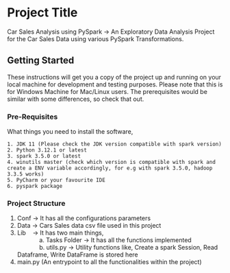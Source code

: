 # Project Title

Car Sales Analysis using PySpark -> An Exploratory Data Analysis Project for the Car Sales Data using various PySpark Transformations.

## Getting Started

These instructions will get you a copy of the project up and running on your local machine for development and testing purposes. Please note that this is for Windows Machine for Mac/Linux users. The prerequisites would be similar with some differences, so check that out.

### Pre-Requisites

What things you need to install the software,

```
1. JDK 11 (Please check the JDK version compatible with spark version)
2. Python 3.12.1 or latest
3. spark 3.5.0 or latest
4. winutils master (check which version is compatible with spark and create a ENV variable accordingly, for e.g with spark 3.5.0, hadoop 3.3.5 works)
5. PyCharm or your favourite IDE
6. pyspark package
```

### Project Structure
1. Conf -> It has all the configurations parameters </br>
2. Data -> Cars Sales data csv file used in this project </br>
3. Lib &nbsp;&nbsp; -> It has two main things, </br>
&nbsp;&nbsp;&nbsp;&nbsp;&nbsp;&nbsp;&nbsp;&nbsp;&nbsp;&nbsp;&nbsp;&nbsp;&nbsp;a. Tasks Folder -> It has all the functions implemented </br>
&nbsp;&nbsp;&nbsp;&nbsp;&nbsp;&nbsp;&nbsp;&nbsp;&nbsp;&nbsp;&nbsp;&nbsp;&nbsp;b. utils.py -> Utility functions like, Create a spark Session, Read Dataframe, Write DataFrame is stored here </br>
5. main.py (An entrypoint to all the functionalities within the project)

